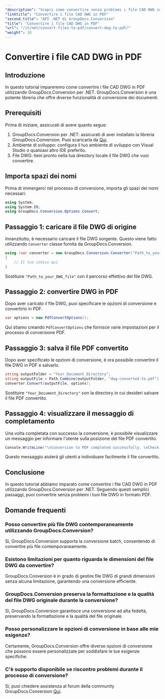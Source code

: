 ```yaml
---
"description": "Scopri come convertire senza problemi i file CAD DWG in PDF utilizzando GroupDocs.Conversion per .NET. Segui il nostro tutorial passo passo per una conversione efficiente."
"linktitle": "Convertire i file CAD DWG in PDF"
"second_title": "API .NET di GroupDocs.Conversion"
"title": "Convertire i file CAD DWG in PDF"
"url": "/it/net/convert-files-to-pdf/convert-dwg-to-pdf/"
"weight": 10
---
```


# Convertire i file CAD DWG in PDF

## Introduzione
In questo tutorial impareremo come convertire i file CAD DWG in PDF utilizzando GroupDocs.Conversion per .NET. GroupDocs.Conversion è una potente libreria che offre diverse funzionalità di conversione dei documenti.
## Prerequisiti
Prima di iniziare, assicurati di avere quanto segue:
1. GroupDocs.Conversion per .NET: assicurati di aver installato la libreria GroupDocs.Conversion. Puoi scaricarla da [Qui](https://releases.groupdocs.com/conversion/net/).
2. Ambiente di sviluppo: configura il tuo ambiente di sviluppo con Visual Studio o qualsiasi altro IDE preferito.
3. File DWG: tieni pronto nella tua directory locale il file DWG che vuoi convertire.

## Importa spazi dei nomi
Prima di immergerci nel processo di conversione, importa gli spazi dei nomi necessari:
```csharp
using System;
using System.IO;
using GroupDocs.Conversion.Options.Convert;
```
## Passaggio 1: caricare il file DWG di origine
Innanzitutto, è necessario caricare il file DWG sorgente. Questo viene fatto utilizzando `Converter` classe fornita da GroupDocs.Conversion. 
```csharp
using (var converter = new GroupDocs.Conversion.Converter("Path_to_your_DWG_file"))
{
    // Il tuo codice qui
}
```
Sostituire `"Path_to_your_DWG_file"` con il percorso effettivo del file DWG.
## Passaggio 2: convertire DWG in PDF
Dopo aver caricato il file DWG, puoi specificare le opzioni di conversione e convertirlo in PDF. 
```csharp
var options = new PdfConvertOptions();
```
Qui stiamo creando `PdfConvertOptions` che fornisce varie impostazioni per il processo di conversione PDF.
## Passaggio 3: salva il file PDF convertito
Dopo aver specificato le opzioni di conversione, è ora possibile convertire il file DWG in PDF e salvarlo.
```csharp
string outputFolder = "Your_Document_Directory";
string outputFile = Path.Combine(outputFolder, "dwg-converted-to.pdf");
converter.Convert(outputFile, options);
```
Sostituire `"Your_Document_Directory"` con la directory in cui desideri salvare il file PDF convertito.
## Passaggio 4: visualizzare il messaggio di completamento
Una volta completata con successo la conversione, è possibile visualizzare un messaggio per informare l'utente sulla posizione del file PDF convertito.
```csharp
Console.WriteLine("\nConversion to PDF completed successfully. \nCheck output in {0}", outputFolder);
```
Questo messaggio aiuterà gli utenti a individuare facilmente il file convertito.

## Conclusione
In questo tutorial abbiamo imparato come convertire i file CAD DWG in PDF utilizzando GroupDocs.Conversion per .NET. Seguendo questi semplici passaggi, puoi convertire senza problemi i tuoi file DWG in formato PDF.
## Domande frequenti
### Posso convertire più file DWG contemporaneamente utilizzando GroupDocs.Conversion?
Sì, GroupDocs.Conversion supporta la conversione batch, consentendo di convertire più file contemporaneamente.
### Esistono limitazioni per quanto riguarda le dimensioni del file DWG da convertire?
GroupDocs.Conversion è in grado di gestire file DWG di grandi dimensioni senza alcuna limitazione, garantendo una conversione efficiente.
### GroupDocs.Conversion preserva la formattazione e la qualità del file DWG originale durante la conversione?
Sì, GroupDocs.Conversion garantisce una conversione ad alta fedeltà, preservando la formattazione e la qualità del file originale.
### Posso personalizzare le opzioni di conversione in base alle mie esigenze?
Certamente, GroupDocs.Conversion offre diverse opzioni di conversione che possono essere personalizzate per soddisfare le tue esigenze specifiche.
### C'è supporto disponibile se riscontro problemi durante il processo di conversione?
Sì, puoi chiedere assistenza al forum della community GroupDocs.Conversion [Qui](https://forum.groupdocs.com/c/conversion/11).